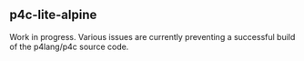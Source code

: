 ## p4c-lite-alpine

Work in progress. Various issues are currently preventing a successful build of
the p4lang/p4c source code.
